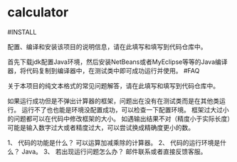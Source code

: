 # calculator
#INSTALL

配置、编译和安装该项目的说明信息，请在此填写和填写到代码仓库中。


首先下载jdk配置Java环境，然后安装NetBeans或者MyEclipse等等的Java编译器，将代码复制到编译器中，在测试类中即可成功运行并使用。
#FAQ

关于本项目的纯文本格式的常见问题解答，请在此填写和填写到代码仓库中。

如果运行成功但是不弹出计算器的框架，问题出在没有在测试类而是在其他类运行。
运行不了也也能是环境没配置成功，可以检查一下配置环境。
框架过大过小的问题都可以在代码中修改框架的大小。
如遇输出结果不对（精度小于实际长度）可能是输入数字过大或者精度过大，可以尝试换成精确度更小的数。

1、	代码的功能是什么？
可以运算加减乘除的计算器。
2、	代码的运行环境是什么？
Java。
3、	若出现运行问题怎么办？
邮件联系或者直接反馈客服。
